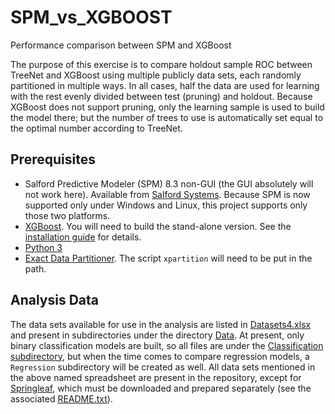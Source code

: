 # SPM_vs_XGBOOST
Performance comparison between SPM and XGBoost

The purpose of this exercise is to compare holdout sample ROC between TreeNet and XGBoost using multiple publicly data sets, each randomly partitioned in multiple ways.  In all cases, half the data are used for learning with the rest evenly divided between test (pruning) and holdout.  Because XGBoost does not support pruning, only the learning sample is used to build the model there; but the number of trees to use is automatically set equal to the optimal number according to TreeNet.

## Prerequisites
* Salford Predictive Modeler (SPM) 8.3 non-GUI (the GUI absolutely will not work here).  Available from [Salford Systems](https://www.salford-systems.com/products/spm).  Because SPM is now supported only under Windows and Linux, this project supports only those two platforms.
* [XGBoost](https://github.com/dmlc/xgboost).  You will need to build the stand-alone version.  See the [installation guide](https://xgboost.readthedocs.io/en/latest/build.html) for details.
* [Python 3](https://www.python.org/)
* [Exact Data Partitioner](https://github.com/jlries61/xpartition).  The script `xpartition` will need to be put in the path.

## Analysis Data
The data sets available for use in the analysis are listed in [Datasets4.xlsx](Datasets4.xlsx) and present in subdirectories under the directory [Data](Data/).  At present, only binary classification models are built, so all files are under the [Classification subdirectory](Data/Classification), but when the time comes to compare regression models, a `Regression` subdirectory will be created as well.  All data sets mentioned in the above named spreadsheet are present in the repository, except for [Springleaf](Data/Classification/Springleaf), which must be downloaded and prepared separately (see the associated [README.txt](Data/Classification/Springleaf/README.txt)).
